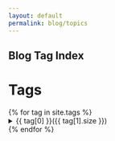 ```yaml
---
layout: default
permalink: blog/topics
---
```

<link rel="stylesheet" href="/assets/css/tags.css">
<section class = "hero is-info is-bold">
  <div class = "hero-body">
    <div class = "container">
      <h1 class = "title">
      Blog Tag Index
      </h1>
    </div>
  </div>
</section>
<div class="hero-body">
    <div class = "container"> 
      <h1 class = "title">Tags</h1>
      {% for tag in site.tags %}               
        <details>
        <summary>
        {{ tag[0] }}<span>({{ tag[1].size }})</span>
        </summary>                
            <p>
            {% for post in tag[1] %}
            <ul>
            <li><a href="{{ post.url }}"> {{ post.title }}</a> — {{ post.date | date_to_string }}
            </li>
            </ul>
            {% endfor %}
            </p>
        </details>
      {% endfor %}
    </div>
</div>

<script>
function openTags(id) {
  var x = document.getElementById(id);
  if (x.className.indexOf("w3-show") == -1) {
    x.className += " w3-show";
  } else { 
    x.className = x.className.replace(" w3-show", "");
  }
}
</script>
